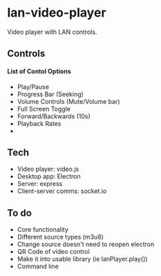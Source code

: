 # lan-video-player
Video player with LAN controls.


## Controls
#### List of Contol Options
- Play/Pause
- Progress Bar (Seeking)
- Volume Controls (Mute/Volume bar)
- Full Screen Toggle
- Forward/Backwards (10s)
- Playback Rates
-

## Tech
- Video player: video.js
- Desktop app: Electron
- Server: express
- Client-server comms: socket.io


## To do
- Core functionality  
- Different source types (m3u8)
- Change source doesn't need to reopen electron
- QR Code of video control
- Make it into usable library (ie lanPlayer.play(<video-source>))
- Command line
